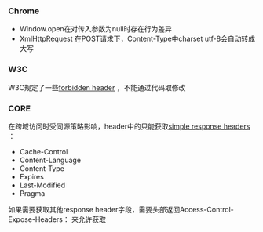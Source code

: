 ### Chrome

* Window.open在对传入参数为null时存在行为差异
* XmlHttpRequest 在POST请求下，Content-Type中charset utf-8会自动转成大写

### W3C

W3C规定了一些[forbidden header](https://developer.mozilla.org/en-US/docs/Glossary/Forbidden_header_name) ，不能通过代码取修改
### CORE
在跨域访问时受同源策略影响，header中的只能获取[simple response headers](https://developer.mozilla.org/en-US/docs/Glossary/Simple_response_header) ：
* Cache-Control
* Content-Language
* Content-Type
* Expires
* Last-Modified
* Pragma

如果需要获取其他response header字段，需要头部返回Access-Control-Expose-Headers： 来允许获取